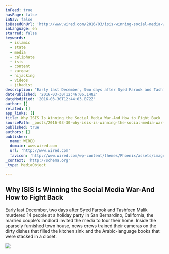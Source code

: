 ```yaml
---
inFeed: true
hasPage: false
inNav: false
isBasedOnUrl: 'http://www.wired.com/2016/03/isis-winning-social-media-war-heres-beat/'
inLanguage: en
starred: false
keywords:
  - islamic
  - state
  - media
  - caliphate
  - isis
  - content
  - zarqawi
  - hijacking
  - videos
  - jihadist
description: "Early last December, two days after Syed Farook and Tashfeen Malik murdered 14 people at a holiday party in San Bernardino, California, the married couple's landlord invited the media to tour their home. Inside the sparsely furnished town house, news crews trained their cameras on the dirty dishes that filled the kitchen sink and the Arabic-language books that were stacked in a closet."
datePublished: '2016-03-30T12:46:06.148Z'
dateModified: '2016-03-30T12:44:03.072Z'
author: []
related: []
app_links: []
title: Why ISIS Is Winning the Social Media War-And How to Fight Back
sourcePath: _posts/2016-03-30-why-isis-is-winning-the-social-media-war-and-how-to-fight-ba.md
published: true
authors: []
publisher:
  name: WIRED
  domain: www.wired.com
  url: 'http://www.wired.com'
  favicon: 'http://www.wired.com/wp-content/themes/Phoenix/assets/images/favicon.ico'
_context: 'http://schema.org'
_type: MediaObject

---
```

<article style=""><h1>Why ISIS Is Winning the Social Media War-And How to Fight Back</h1><p>Early last December, two days after Syed Farook and Tashfeen Malik murdered 14 people at a holiday party in San Bernardino, California, the married couple's landlord invited the media to tour their home. Inside the sparsely furnished town house, news crews trained their cameras on the dirty dishes that filled the kitchen sink and the Arabic-language books that were stacked in a closet.</p><img src="http://www.wired.com/wp-content/uploads/2016/03/24.04.FF_.isis_.DH_.61503.RTR3WJ9Q-1200x630-e1459188739713.jpg" /></article>